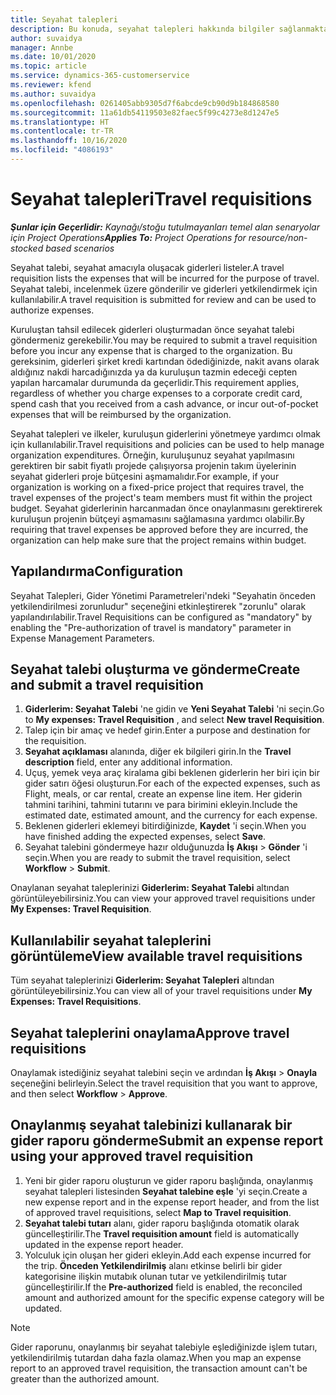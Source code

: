 ```yaml
---
title: Seyahat talepleri
description: Bu konuda, seyahat talepleri hakkında bilgiler sağlanmaktadır.
author: suvaidya
manager: Annbe
ms.date: 10/01/2020
ms.topic: article
ms.service: dynamics-365-customerservice
ms.reviewer: kfend
ms.author: suvaidya
ms.openlocfilehash: 0261405abb9305d7f6abcde9cb90d9b184868580
ms.sourcegitcommit: 11a61db54119503e82faec5f99c4273e8d1247e5
ms.translationtype: HT
ms.contentlocale: tr-TR
ms.lasthandoff: 10/16/2020
ms.locfileid: "4086193"
---
```

# <a name="travel-requisitions"></a><span data-ttu-id="44a59-103">Seyahat talepleri</span><span class="sxs-lookup"><span data-stu-id="44a59-103">Travel requisitions</span></span>

<span data-ttu-id="44a59-104">_**Şunlar için Geçerlidir:** Kaynağı/stoğu tutulmayanları temel alan senaryolar için Project Operations_</span><span class="sxs-lookup"><span data-stu-id="44a59-104">_**Applies To:** Project Operations for resource/non-stocked based scenarios_</span></span>

<span data-ttu-id="44a59-105">Seyahat talebi, seyahat amacıyla oluşacak giderleri listeler.</span><span class="sxs-lookup"><span data-stu-id="44a59-105">A travel requisition lists the expenses that will be incurred for the purpose of travel.</span></span> <span data-ttu-id="44a59-106">Seyahat talebi, incelenmek üzere gönderilir ve giderleri yetkilendirmek için kullanılabilir.</span><span class="sxs-lookup"><span data-stu-id="44a59-106">A travel requisition is submitted for review and can be used to authorize expenses.</span></span>

<span data-ttu-id="44a59-107">Kuruluştan tahsil edilecek giderleri oluşturmadan önce seyahat talebi göndermeniz gerekebilir.</span><span class="sxs-lookup"><span data-stu-id="44a59-107">You may be required to submit a travel requisition before you incur any expense that is charged to the organization.</span></span> <span data-ttu-id="44a59-108">Bu gereksinim, giderleri şirket kredi kartından ödediğinizde, nakit avans olarak aldığınız nakdi harcadığınızda ya da kuruluşun tazmin edeceği cepten yapılan harcamalar durumunda da geçerlidir.</span><span class="sxs-lookup"><span data-stu-id="44a59-108">This requirement applies, regardless of whether you charge expenses to a corporate credit card, spend cash that you received from a cash advance, or incur out-of-pocket expenses that will be reimbursed by the organization.</span></span>

<span data-ttu-id="44a59-109">Seyahat talepleri ve ilkeler, kuruluşun giderlerini yönetmeye yardımcı olmak için kullanılabilir.</span><span class="sxs-lookup"><span data-stu-id="44a59-109">Travel requisitions and policies can be used to help manage organization expenditures.</span></span> <span data-ttu-id="44a59-110">Örneğin, kuruluşunuz seyahat yapılmasını gerektiren bir sabit fiyatlı projede çalışıyorsa projenin takım üyelerinin seyahat giderleri proje bütçesini aşmamalıdır.</span><span class="sxs-lookup"><span data-stu-id="44a59-110">For example, if your organization is working on a fixed-price project that requires travel, the travel expenses of the project's team members must fit within the project budget.</span></span> <span data-ttu-id="44a59-111">Seyahat giderlerinin harcanmadan önce onaylanmasını gerektirerek kuruluşun projenin bütçeyi aşmamasını sağlamasına yardımcı olabilir.</span><span class="sxs-lookup"><span data-stu-id="44a59-111">By requiring that travel expenses be approved before they are incurred, the organization can help make sure that the project remains within budget.</span></span>

## <a name="configuration"></a><span data-ttu-id="44a59-112">Yapılandırma</span><span class="sxs-lookup"><span data-stu-id="44a59-112">Configuration</span></span> 

<span data-ttu-id="44a59-113">Seyahat Talepleri, Gider Yönetimi Parametreleri'ndeki "Seyahatin önceden yetkilendirilmesi zorunludur" seçeneğini etkinleştirerek "zorunlu" olarak yapılandırılabilir.</span><span class="sxs-lookup"><span data-stu-id="44a59-113">Travel Requisitions can be configured as "mandatory" by enabling the "Pre-authorization of travel is mandatory" parameter in Expense Management Parameters.</span></span> 

## <a name="create-and-submit-a-travel-requisition"></a><span data-ttu-id="44a59-114">Seyahat talebi oluşturma ve gönderme</span><span class="sxs-lookup"><span data-stu-id="44a59-114">Create and submit a travel requisition</span></span>

1. <span data-ttu-id="44a59-115">**Giderlerim: Seyahat Talebi** 'ne gidin ve **Yeni Seyahat Talebi** 'ni seçin.</span><span class="sxs-lookup"><span data-stu-id="44a59-115">Go to **My expenses: Travel Requisition** , and select **New travel Requisition**.</span></span>
2. <span data-ttu-id="44a59-116">Talep için bir amaç ve hedef girin.</span><span class="sxs-lookup"><span data-stu-id="44a59-116">Enter a purpose and destination for the requisition.</span></span>
3. <span data-ttu-id="44a59-117">**Seyahat açıklaması** alanında, diğer ek bilgileri girin.</span><span class="sxs-lookup"><span data-stu-id="44a59-117">In the  **Travel description** field, enter any additional information.</span></span> 
4. <span data-ttu-id="44a59-118">Uçuş, yemek veya araç kiralama gibi beklenen giderlerin her biri için bir gider satırı öğesi oluşturun.</span><span class="sxs-lookup"><span data-stu-id="44a59-118">For each of the expected expenses, such as Flight, meals, or car rental, create an expense line item.</span></span> <span data-ttu-id="44a59-119">Her giderin tahmini tarihini, tahmini tutarını ve para birimini ekleyin.</span><span class="sxs-lookup"><span data-stu-id="44a59-119">Include the estimated date, estimated amount, and the currency for each expense.</span></span> 
5. <span data-ttu-id="44a59-120">Beklenen giderleri eklemeyi bitirdiğinizde, **Kaydet** 'i seçin.</span><span class="sxs-lookup"><span data-stu-id="44a59-120">When you have finished adding the expected expenses, select **Save**.</span></span>
6. <span data-ttu-id="44a59-121">Seyahat talebini göndermeye hazır olduğunuzda **İş Akışı** > **Gönder** 'i seçin.</span><span class="sxs-lookup"><span data-stu-id="44a59-121">When you are ready to submit the travel requisition, select **Workflow** > **Submit**.</span></span>

<span data-ttu-id="44a59-122">Onaylanan seyahat taleplerinizi **Giderlerim: Seyahat Talebi** altından görüntüleyebilirsiniz.</span><span class="sxs-lookup"><span data-stu-id="44a59-122">You can view your approved travel requisitions under **My Expenses: Travel Requisition**.</span></span> 

## <a name="view-available-travel-requisitions"></a><span data-ttu-id="44a59-123">Kullanılabilir seyahat taleplerini görüntüleme</span><span class="sxs-lookup"><span data-stu-id="44a59-123">View available travel requisitions</span></span>

<span data-ttu-id="44a59-124">Tüm seyahat taleplerinizi **Giderlerim: Seyahat Talepleri** altından görüntüleyebilirsiniz.</span><span class="sxs-lookup"><span data-stu-id="44a59-124">You can view all of your travel requisitions under **My Expenses: Travel Requisitions**.</span></span>

## <a name="approve-travel-requisitions"></a><span data-ttu-id="44a59-125">Seyahat taleplerini onaylama</span><span class="sxs-lookup"><span data-stu-id="44a59-125">Approve travel requisitions</span></span>

<span data-ttu-id="44a59-126">Onaylamak istediğiniz seyahat talebini seçin ve ardından **İş Akışı** > **Onayla** seçeneğini belirleyin.</span><span class="sxs-lookup"><span data-stu-id="44a59-126">Select the travel requisition that you want to approve, and then select **Workflow** > **Approve**.</span></span>  

## <a name="submit-an-expense-report-using-your-approved-travel-requisition"></a><span data-ttu-id="44a59-127">Onaylanmış seyahat talebinizi kullanarak bir gider raporu gönderme</span><span class="sxs-lookup"><span data-stu-id="44a59-127">Submit an expense report using your approved travel requisition</span></span>

1. <span data-ttu-id="44a59-128">Yeni bir gider raporu oluşturun ve gider raporu başlığında, onaylanmış seyahat talepleri listesinden **Seyahat talebine eşle** 'yi seçin.</span><span class="sxs-lookup"><span data-stu-id="44a59-128">Create a new expense report and in the expense report header, and from the list of approved travel requisitions, select **Map to Travel requisition**.</span></span>
2. <span data-ttu-id="44a59-129">**Seyahat talebi tutarı** alanı, gider raporu başlığında otomatik olarak güncelleştirilir.</span><span class="sxs-lookup"><span data-stu-id="44a59-129">The **Travel requisition amount** field is automatically updated in the expense report header.</span></span>
3. <span data-ttu-id="44a59-130">Yolculuk için oluşan her gideri ekleyin.</span><span class="sxs-lookup"><span data-stu-id="44a59-130">Add each expense incurred for the trip.</span></span> <span data-ttu-id="44a59-131">**Önceden Yetkilendirilmiş** alanı etkinse belirli bir gider kategorisine ilişkin mutabık olunan tutar ve yetkilendirilmiş tutar güncelleştirilir.</span><span class="sxs-lookup"><span data-stu-id="44a59-131">If the **Pre-authorized** field is enabled, the reconciled amount and authorized amount for the specific expense category will be updated.</span></span>

> [!NOTE]
> <span data-ttu-id="44a59-132">Gider raporunu, onaylanmış bir seyahat talebiyle eşlediğinizde işlem tutarı, yetkilendirilmiş tutardan daha fazla olamaz.</span><span class="sxs-lookup"><span data-stu-id="44a59-132">When you map an expense report to an approved travel requisition, the transaction amount can't be greater than the authorized amount.</span></span> 
